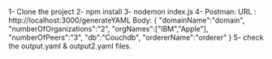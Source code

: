 1- Clone the project
2- npm install 
3- nodemon index.js
4- Postman:
	URL : http://localhost:3000/generateYAML
	Body:
	{
		"domainName":"domain",
		"numberOfOrganizations":"2",
		"orgNames":["IBM","Apple"],
		"numberOfPeers":"3",
		"db":"Couchdb",
		"ordererName":"orderer"
	}
5- check the output.yaml & output2.yaml files.
